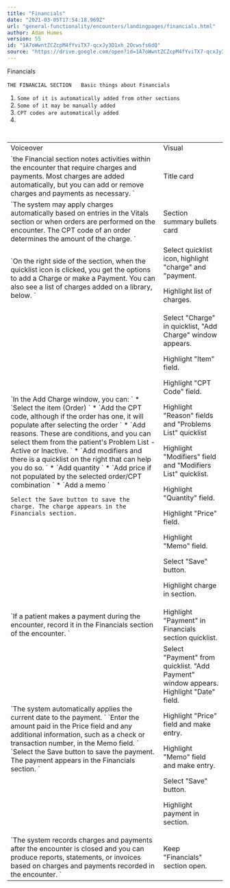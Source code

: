 ```yaml
---
title: "Financials"
date: "2021-03-05T17:54:18.969Z"
url: "general-functionality/encounters/landingpages/financials.html"
author: Adam Humes
version: 55
id: "1A7oWwntZCZcpM4fYviTX7-qcxJy3D1xh_2Ocwsfs6dQ"
source: "https://drive.google.com/open?id=1A7oWwntZCZcpM4fYviTX7-qcxJy3D1xh_2Ocwsfs6dQ"
---
```

Financials

`THE FINANCIAL SECTION
`
`
`
`Basic things about Financials
`
1. `Some of it is automatically added from other sections
`
2. `Some of it may be manually added
`
3. `CPT codes are automatically added
`
4. `
`

`
`
<table>
  <tr>
    <td>Voiceover</td>
    <td>Visual</td>
  </tr>
  <tr>
    <td>
`the Financial section notes activities within the encounter that require charges and payments. Most charges are added automatically, but you can add or remove charges and payments as necessary.
`
    </td>
    <td>Title card</td>
  </tr>
  <tr>
    <td>
`The system may apply charges automatically based on entries in the Vitals section or when orders are performed on the encounter. The CPT code of an order determines the amount of the charge. 
`
    </td>
    <td>Section summary bullets card</td>
  </tr>
  <tr>
    <td>
`On the right side of the section, when the quicklist icon is clicked, you get the options to add a Charge or make a Payment. You can also see a list of charges added on a library, below.
`
    </td>
    <td>
Select quicklist icon, highlight "charge" and "payment.





Highlight list of charges.
    </td>
  </tr>
  <tr>
    <td>
`In the Add Charge window, you can:
`
* `Select the item (Order)
`
* `Add the CPT code, although if the order has one, it will populate after selecting the order
`
* `Add reasons.  These are conditions, and you can select them from the patient's Problem List - Active or Inactive.
`
* `Add modifiers and there is a quicklist on the right that can help you do so.
`
* `Add quantity
`
* `Add price if not populated by the selected order/CPT combination
`
* `Add a memo
`

`Select the Save button to save the charge. The charge appears in the Financials section.
`
    </td>
    <td>
Select "Charge" in quicklist, "Add Charge" window appears.

Highlight "Item" field.



Highlight "CPT Code" field.







Highlight "Reason" fields and "Problems List" quicklist











Highlight "Modifiers" field and "Modifiers List" quicklist.







Highlight "Quantity" field.

Highlight "Price" field.







Highlight "Memo" field.

Select "Save" button.

Highlight charge in section.
    </td>
  </tr>
  <tr>
    <td>
`If a patient makes a payment during the encounter, record it in the Financials section of the encounter. 
`
    </td>
    <td>Highlight "Payment" in Financials section quicklist.</td>
  </tr>
  <tr>
    <td>
`The system automatically applies the current date to the payment. 
`
`Enter the amount paid in the Price field and any additional information, such as a check or transaction number, in the Memo field.
`
`Select the Save button to save the payment. The payment appears in the Financials section.
`
    </td>
    <td>
Select "Payment" from quicklist. "Add Payment" window appears. Highlight "Date" field.

Highlight "Price" field and make entry.





Highlight "Memo" field and make entry.





Select "Save" button.

Highlight payment in section.
    </td>
  </tr>
  <tr>
    <td>
`The system records charges and payments after the encounter is closed and you can produce reports, statements, or invoices based on charges and payments recorded in the encounter.
`
    </td>
    <td>Keep "Financials" section open.</td>
  </tr>
</table>

`
`


